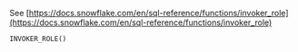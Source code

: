 See [https://docs.snowflake.com/en/sql-reference/functions/invoker_role](https://docs.snowflake.com/en/sql-reference/functions/invoker_role)
```
INVOKER_ROLE()
```
